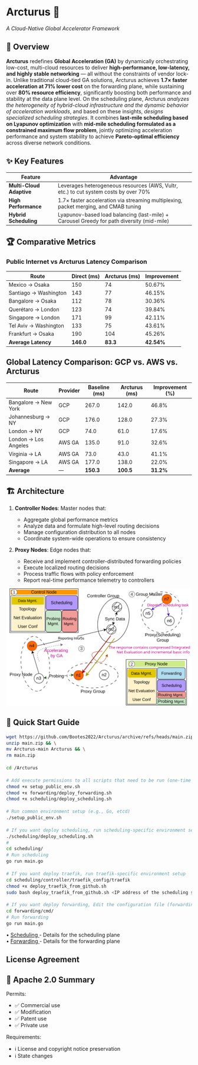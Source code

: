 

# Arcturus 🌌  
*A Cloud-Native Global Accelerator Framework*



## 📌 Overview  
**Arcturus** redefines **Global Acceleration (GA)** by dynamically orchestrating low-cost, multi-cloud resources to deliver **high-performance, low-latency, and highly stable networking** — all without the constraints of vendor lock-in. Unlike traditional cloud-tied GA solutions, Arcturus achieves **1.7× faster acceleration at 71% lower cost** on the forwarding plane, while sustaining over **80% resource efficiency**, significantly boosting both performance and stability at the data plane level. On the scheduling plane, Arcturus *analyzes the heterogeneity of hybrid-cloud infrastructure and the dynamic behavior of acceleration workloads*, and based on these insights, *designs specialized scheduling strategies*. It combines **last-mile scheduling based on Lyapunov optimization** with **mid-mile scheduling formulated as a constrained maximum flow problem**, jointly optimizing acceleration performance and system stability to achieve **Pareto-optimal efficiency** across diverse network conditions.


## ✨ Key Features  
| **Feature**               | **Advantage**                                                                 |
|---------------------------|-------------------------------------------------------------------------------|
| **Multi-Cloud Adaptive**  | Leverages heterogeneous resources (AWS, Vultr, etc.) to cut system costs by over 70% |
| **High Performance**  | 1.7× faster acceleration​​ via streaming multiplexing, packet merging, and CMAB tuning |
| **​​Hybrid Scheduling​**| Lyapunov-based load balancing (last-mile) + Carousel Greedy for path diversity (mid-mile) |

## 🏆 Comparative Metrics
### Public Internet vs Arcturus Latency Comparison

| Route                      | Direct (ms) | Arcturus (ms) | Improvement |
|----------------------------|-------------|---------------|-------------|
| Mexico → Osaka             | 150         | 74            | 50.67%     |
| Santiago → Washington      | 143         | 77            | 46.15%     |
| Bangalore → Osaka         | 112         | 78            | 30.36%     |
| Querétaro → London        | 123         | 74            | 39.84%     |
| Singapore → London        | 171         | 99            | 42.11%     |
| Tel Aviv → Washington     | 133         | 75            | 43.61%     |
| Frankfurt → Osaka         | 190         | 104           | 45.26%     |
| **Average Latency**          | **146.0**   | **83.3**      | **42.54%** |

## Global Latency Comparison: GCP vs. AWS vs. Arcturus

| Route                  | Provider   | Baseline (ms) | Arcturus (ms) | Improvement (%) |
|------------------------|------------|----------------------|----------------------|-----------------|
| Bangalore → New York   | GCP        | 267.0                | 142.0                | 46.8%          |
| Johannesburg → NY      | GCP        | 176.0                | 128.0                | 27.3%          |
| London → NY            | GCP        | 74.0                 | 61.0                 | 17.6%          |
| London → Los Angeles   | AWS GA     | 135.0                | 91.0                 | 32.6%          |
| Virginia → LA          | AWS GA     | 73.0                 | 43.0                 | 41.1%          |
| Singapore → LA         | AWS GA     | 177.0                | 138.0                | 22.0%          |
| **Average**           | —          | **150.3**            | **100.5**            | **31.2%**   |

## 🏗️ Architecture 
1. **Controller Nodes**: Master nodes that:
   - Aggregate global performance metrics
   - Analyze data and formulate high-level routing decisions
   - Manage configuration distribution to all nodes
   - Coordinate system-wide operations to ensure consistency

2. **Proxy Nodes**: Edge nodes that:
   - Receive and implement controller-distributed forwarding policies
   - ​​Execute localized routing decisions
   - ​​Process traffic flows with policy enforcement
   - Report real-time performance telemetry to controllers

![Scheduling Architecture](scheduling/assets/process.svg)

## 🚀 Quick Start Guide
```bash
wget https://github.com/Bootes2022/Arcturus/archive/refs/heads/main.zip && \
unzip main.zip && \
mv Arcturus-main Arcturus && \
rm main.zip

cd /Arcturus

# Add execute permissions to all scripts that need to be run (one-time operation)
chmod +x setup_public_env.sh
chmod +x forwarding/deploy_forwarding.sh
chmod +x scheduling/deploy_scheduling.sh

# Run common environment setup (e.g., Go, etcd)
./setup_public_env.sh

# If you want deploy scheduling, run scheduling-specific environment setup
./scheduling/deploy_scheduling.sh
# 
cd scheduling/
# Run scheduling
go run main.go

# If you want deploy traefik, run traefik-specific environment setup
cd scheduling/controller/traefik_config/traefik
chmod +x deploy_traefik_from_github.sh
sudo bash deploy_traefik_from_github.sh <IP address of the scheduling server>

# If you want deploy forwarding, Edit the configuration file (forwarding_config.toml)
cd forwarding/cmd/
# Run forwarding
go run main.go

```

• [Scheduling ](./scheduling/README.md) - Details for the scheduling plane            
• [Forwarding ](./forwarding/README.md) - Details for the forwarding plane

## License Agreement

## 📑 Apache 2.0 Summary
Permits:
- ✅ Commercial use  
- ✅ Modification  
- ✅ Patent use  
- ✅ Private use  

Requirements:
- ℹ️ License and copyright notice preservation  
- ℹ️ State changes  

